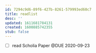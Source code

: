 ```yaml
---
id: 7294c9d6-89f6-427b-8261-579993ed60c7
title: readlist
desc: ''
updated: 1611681784131
created: 1600885742355
stub: false
---
```




- [ ] read Scholia Paper @DUE 2020-09-23 
